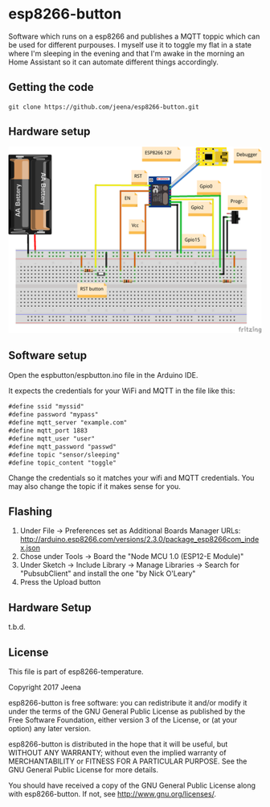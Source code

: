 # esp8266-button

Software which runs on a esp8266 and publishes a MQTT toppic which can
be used for different purpouses. I myself use it to toggle my flat in
a state where I'm sleeping in the evening and that I'm awake in the
morning an Home Assistant so it can automate different things accordingly.

## Getting the code

    git clone https://github.com/jeena/esp8266-button.git

## Hardware setup

![Hardware setup](https://github.com/jeena/esp8266-button/raw/master/espbutton-schema.png)

## Software setup

Open the espbutton/espbutton.ino file in the Arduino IDE.

It expects the credentials for your WiFi and MQTT in the file like this:

    #define ssid "myssid"
    #define password "mypass"
    #define mqtt_server "example.com"
    #define mqtt_port 1883
    #define mqtt_user "user"
    #define mqtt_password "passwd"
    #define topic "sensor/sleeping"
    #define topic_content "toggle"

Change the credentials so it matches your wifi and MQTT credentials. You
may also change the topic if it makes sense for you.

## Flashing

1. Under File -> Preferences set as Additional Boards Manager URLs:
   http://arduino.esp8266.com/versions/2.3.0/package_esp8266com_index.json
2. Chose under Tools -> Board the "Node MCU 1.0 (ESP12-E Module)"
3. Under Sketch -> Include Library -> Manage Libraries -> Search for
   "PubsubClient" and install the one "by Nick O'Leary" 
4. Press the Upload button

## Hardware Setup

t.b.d.

## License

This file is part of esp8266-temperature.

Copyright 2017 Jeena

esp8266-button is free software: you can redistribute it and/or modify it under the terms of the GNU General Public License as published by the Free Software Foundation, either version 3 of the License, or (at your option) any later version.

esp8266-button is distributed in the hope that it will be useful, but WITHOUT ANY WARRANTY; without even the implied warranty of MERCHANTABILITY or FITNESS FOR A PARTICULAR PURPOSE. See the GNU General Public License for more details.

You should have received a copy of the GNU General Public License along with esp8266-button. If not, see http://www.gnu.org/licenses/.

